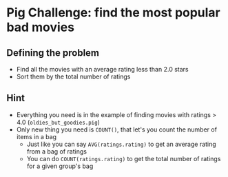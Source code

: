 # Pig Challenge: find the most popular bad movies

## Defining the problem

- Find all the movies with an average rating less than 2.0 stars
- Sort them by the total number of ratings

## Hint

- Everything you need is in the example of finding movies with ratings > 4.0 (`oldies_but_goodies.pig`)
- Only new thing you need is `COUNT()`, that let's you count the number of items in a bag
  - Just like you can say `AVG(ratings.rating)` to get an average rating from a bag of ratings
  - You can do `COUNT(ratings.rating)` to get the total number of ratings for a given group's bag
